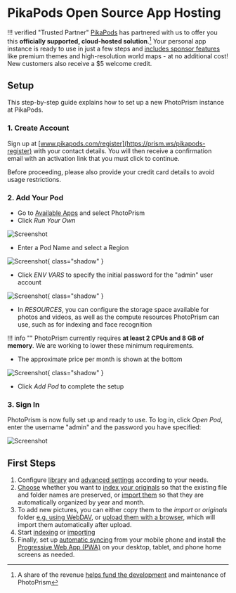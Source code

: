 # **PikaPods** Open Source App Hosting

!!! verified "Trusted Partner"
    [PikaPods](https://prism.ws/pikapods-com) has partnered with us to offer you this **officially supported, cloud-hosted solution**.[^1] Your personal app instance is ready to use in just a few steps and [includes sponsor features](https://photoprism.app/editions#compare) like premium themes and high-resolution world maps - at no additional cost! New customers also receive a $5 welcome credit.

## Setup

This step-by-step guide explains how to set up a new PhotoPrism instance at PikaPods.

### 1. Create Account

Sign up at [www.pikapods.com/register](https://prism.ws/pikapods-register) with your contact details.
You will then receive a confirmation email with an activation link that you must click to continue.

Before proceeding, please also provide your credit card details to avoid usage restrictions.

### 2. Add Your Pod

- Go to [Available Apps](https://prism.ws/pikapods-apps) and select PhotoPrism 
- Click *Run Your Own*

![Screenshot](img/pikapods-appstore.png)

- Enter a Pod Name and select a Region

![Screenshot](img/pikapods-step-1.png){ class="shadow" }

- Click *ENV VARS* to specify the initial password for the "admin" user account

![Screenshot](img/pikapods-step-2.png){ class="shadow" }

- In *RESOURCES*, you can configure the storage space available for photos and videos, as well as the compute resources PhotoPrism can use, such as for indexing and face recognition

!!! info ""
    PhotoPrism currently requires **at least 2 CPUs and 8 GB of memory**. We are working to lower these minimum requirements.

- The approximate price per month is shown at the bottom

![Screenshot](img/pikapods-step-3.png){ class="shadow" }

- Click *Add Pod* to complete the setup

### 3. Sign In

PhotoPrism is now fully set up and ready to use. To log in, click *Open Pod*, enter the username "admin" and the password you have specified:

![Screenshot](img/pikapods-overview.png)

## First Steps
1. Configure [library](../../user-guide/settings/library.md) and [advanced settings](../../user-guide/settings/advanced.md) according to your needs.
2. [Choose](../../user-guide/library/index.md) whether you want to [index your originals](../../user-guide/library/originals.md) so that the existing file and folder names are preserved, or [import them](../../user-guide/library/import.md) so that they are automatically organized by year and month.
3. To add new pictures, you can either copy them to the *import* or *originals* folder [e.g. using WebDAV](../../user-guide/sync/webdav.md), or [upload them with a browser](../../user-guide/library/upload.md), which will import them automatically after upload.
4. Start [indexing](../../user-guide/library/originals.md) or [importing](../../user-guide/library/import.md)
5. Finally, set up [automatic syncing](../../user-guide/sync/mobile-devices.md) from your mobile phone and install the [Progressive Web App (PWA)](../../user-guide/pwa.md) on your desktop, tablet, and phone home screens as needed.

[^1]: A share of the revenue [helps fund the development](https://photoprism.app/kb/oss) and maintenance of PhotoPrism
